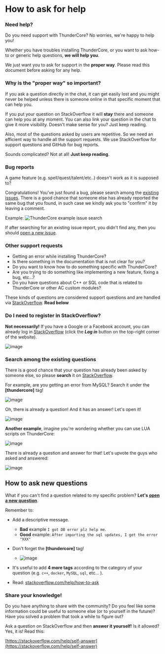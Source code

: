# How to ask for help

### Need help?

Do you need support with ThunderCore? No worries, we're happy to help you!

Whether you have troubles installing ThunderCore, or you want to ask how-to or generic help questions, **we will help you**.

We just want you to ask for support in the **proper way**. Please read this document before asking for any help.

### Why is the "proper way" so important?

If you ask a question directly in the chat, it can get easily lost and you might never be helped unless there is someone online in that specific moment that can help you.

If you put your question on StackOverflow it will **stay** there and someone can help you at any moment. You can also link your question in the chat to give it more visibility. Doesn't make sense for you? Just keep reading.

Also, most of the questions asked by users are repetitive. So we need an efficient way to handle all the support requests. We use StackOverflow for support questions and GitHub for bug reports.

Sounds complicated? Not at all! **Just keep reading**.

### Bug reports

A game feature (e.g. spell/quest/talent/etc..) doesn't work as it is supposed to?

Congratulations! You've just found a bug, please search among the [existing issues](https://github.com/ThunderCoreWoW/thundercore-wotlk/issues). There is a good chance that someone else has already reported the same bug that you found, in such case we kindly ask you to "confirm" it by leaving a comment.

Example:
![ThunderCore example issue search](https://user-images.githubusercontent.com/75517/51130957-9b9f9580-182e-11e9-8f7f-11aa5d7b6d67.png)

If after searching for an existing issue report, you didn't find any, then you should [open a new issue](https://github.com/ThunderCoreWoW/thundercore-wotlk/issues/new).

### Other support requests

- Getting an error while installing ThunderCore?
- Is there something in the documentation that is not clear for you?
- Do you want to know how to do something specific with ThunderCore?
- Are you trying to do something like implementing a new feature, fixing a bug, etc...?
- Do you have questions about C++ or SQL code that is related to ThunderCore or other AC custom modules?

These kinds of questions are considered support questions and are handled via [StackOverflow](https://stackoverflow.com/questions/tagged/thundercore). **Read below**

### Do I need to register in StackOverflow?

**Not necessarily!** If you have a Google or a Facebook account, you can already log in [StackOverflow](https://stackoverflow.com/questions/tagged/thundercore) (click the **_Log in_** button on the top-right corner of the website).

![image](https://user-images.githubusercontent.com/75517/51560794-d84e3b00-1e85-11e9-8510-6f1dd0b33d18.png)


### Search among the existing questions

There is a good chance that your question has already been asked by someone else, so please **search** it on [StackOverflow](https://stackoverflow.com/questions/tagged/thundercore).

For example, are you getting an error from MySQL? Search it under the **[thundercore]** tag!

![image](https://user-images.githubusercontent.com/75517/51131779-f0dca680-1830-11e9-8ccc-ef10ee8855a6.png)

Oh, there is already a question! And it has an answer! Let's open it!

![image](https://user-images.githubusercontent.com/75517/51132034-85df9f80-1831-11e9-9cc9-3eaee236396e.png)

**Another example**, imagine you're wondering whether you can use LUA scripts on ThunderCore:

![image](https://user-images.githubusercontent.com/75517/51131089-f802b500-182e-11e9-9b5d-a438172b22ea.png)

There is already a question and answer for that! Let's upvote the guys who asked and answered:

![image](https://user-images.githubusercontent.com/75517/51131658-ac510b00-1830-11e9-98dc-e7f3ef0da058.png)


## How to ask new questions

What if you can't find a question related to my specific problem? **Let's [open a new question](https://stackoverflow.com/questions/ask)**.

Remember to:

- Add a descriptive message.
  - **Bad** example `I got DB error plz help me`.
  - **Good** example: `After importing the sql updates, I get the error "XXX"`

- Don't forget the **[thundercore]** tag!
  - ![image](https://user-images.githubusercontent.com/75517/51132313-364da380-1832-11e9-8483-3bb6898d438a.png)

- It's useful to add **4 more tags** according to the category of your question (e.g. `c++`, `docker`, `MySQL`, `sql`, etc... ).

- Read: [stackoverflow.com/help/how-to-ask](https://stackoverflow.com/help/how-to-ask)


### Share your knowledge!

Do you have anything to share with the community? Do you feel like some information could be useful to someone else (or to yourself in the future)? Have you solved a problem that took a while to figure out?

Ask a question on StackOverflow and then **answer it yourself**! Is it allowed? Yes, it is! Read this:

[https://stackoverflow.com/help/self-answer](https://stackoverflow.com/help/self-answer)

